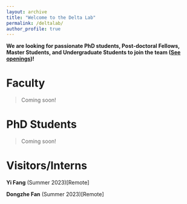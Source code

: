 ```yaml
---
layout: archive
title: "Welcome to the Delta Lab"
permalink: /deltalab/
author_profile: true
---
```


**We are looking for passionate PhD students, Post-doctoral Fellows, Master Students, and Undergraduate Students to join the team ([See openings](https://qiaoyu-tan.github.io/openings/))!**

# Faculty
> Coming soon!

# PhD Students
> Coming soon!

# Visitors/Interns
**Yi Fang** (Summer 2023)[Remote]

**Dongzhe Fan** (Summer 2023)[Remote]
